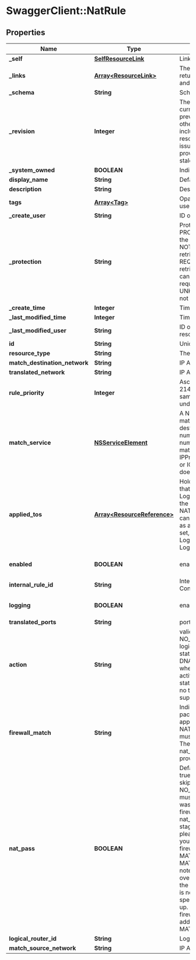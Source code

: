 # SwaggerClient::NatRule

## Properties
Name | Type | Description | Notes
------------ | ------------- | ------------- | -------------
**_self** | [**SelfResourceLink**](SelfResourceLink.md) | Link to this resource | [optional] 
**_links** | [**Array&lt;ResourceLink&gt;**](ResourceLink.md) | The server will populate this field when returing the resource. Ignored on PUT and POST. | [optional] 
**_schema** | **String** | Schema for this resource | [optional] 
**_revision** | **Integer** | The _revision property describes the current revision of the resource. To prevent clients from overwriting each other&#39;s changes, PUT operations must include the current _revision of the resource, which clients should obtain by issuing a GET operation. If the _revision provided in a PUT request is missing or stale, the operation will be rejected. | [optional] 
**_system_owned** | **BOOLEAN** | Indicates system owned resource | [optional] 
**display_name** | **String** | Defaults to ID if not set | [optional] 
**description** | **String** | Description of this resource | [optional] 
**tags** | [**Array&lt;Tag&gt;**](Tag.md) | Opaque identifiers meaningful to the API user | [optional] 
**_create_user** | **String** | ID of the user who created this resource | [optional] 
**_protection** | **String** | Protection status is one of the following: PROTECTED - the client who retrieved the entity is not allowed             to modify it. NOT_PROTECTED - the client who retrieved the entity is allowed                 to modify it REQUIRE_OVERRIDE - the client who retrieved the entity is a super                    user and can modify it, but only when providing                    the request header X-Allow-Overwrite&#x3D;true. UNKNOWN - the _protection field could not be determined for this           entity.  | [optional] 
**_create_time** | **Integer** | Timestamp of resource creation | [optional] 
**_last_modified_time** | **Integer** | Timestamp of last modification | [optional] 
**_last_modified_user** | **String** | ID of the user who last modified this resource | [optional] 
**id** | **String** | Unique identifier of this resource | [optional] 
**resource_type** | **String** | The type of this resource. | [optional] 
**match_destination_network** | **String** | IP Address | CIDR | (null implies Any)  | [optional] 
**translated_network** | **String** | IP Address | IP Range | CIDR | [optional] 
**rule_priority** | **Integer** | Ascending, valid range [0-2147483647]. If multiple rules have the same priority, evaluation sequence is undefined.  | [optional] [default to 1024]
**match_service** | [**NSServiceElement**](NSServiceElement.md) | A NSServiceElement that specifies the matching services of source ports, destination ports, ip protocol version and number, sub protocol version and number, ICMP type and code, etc. The match_service can be one of IPProtocolNSService,L4PortSetNSService or ICMPTypeNSService. REFLEXIVE NAT does not support match_service.  | [optional] 
**applied_tos** | [**Array&lt;ResourceReference&gt;**](ResourceReference.md) | Holds the list of LogicalRouterPort Ids that a NAT rule can be applied to. The LogicalRouterPort used must belong to the same LogicalRouter for which the NAT Rule is created. As of now a NAT rule can only have a single LogicalRouterPort as applied_tos. When applied_tos is not set, the NAT rule is applied to all LogicalRouterPorts beloging to the LogicalRouter. | [optional] 
**enabled** | **BOOLEAN** | enable/disable the rule | [optional] [default to true]
**internal_rule_id** | **String** | Internal NAT rule uuid for debug used in Controller and backend. | [optional] 
**logging** | **BOOLEAN** | enable/disable the logging of rule | [optional] [default to false]
**translated_ports** | **String** | port number or port range. DNAT only | [optional] 
**action** | **String** | valid actions: SNAT, DNAT, NO_SNAT, NO_DNAT, REFLEXIVE. All rules in a logical router are either stateless or stateful. Mix is not supported. SNAT and DNAT are stateful, can NOT be supported when the logical router is running at active-active HA mode; REFLEXIVE is stateless. NO_SNAT and NO_DNAT have no translated_fields, only match fields are supported.  | 
**firewall_match** | **String** | Indicate how firewall is applied to a traffic packet. Firewall can be bypassed, or be applied to external/internal address of NAT rule. For NO_SNAT or NO_DNAT, it must be BYPASS or leave it unassigned.  The firewall_match will take priority over nat_pass. If the firewall_match is not provided, the nat_pass will be picked up.  | [optional] 
**nat_pass** | **BOOLEAN** | Default is true. If the nat_pass is set to true, the following firewall stage will be skipped. Please note, if action is NO_SNAT or NO_DNAT, then nat_pass must be set to true or omitted.  Nat_pass was deprecated with an alternative firewall_match. Please stop using nat_pass to specify whether firewall stage is skipped. if you want to skip, please set firewall_match to BYPASS. If you do not want to skip, please set the firewall_match to MATCH_EXTERNAL_ADDRESS or MATCH_INTERNAL_ADDRESS.  Please note, the firewall_match will take priority over the nat_pass. If both are provided, the nat_pass is ignored. If firewall_match is not provided while the nat_pass is specified, the nat_pass will still be picked up. In this case, if nat_pass is set to false, firewall rule will be applied on internall address of a packet, i.e. MATCH_INTERNAL_ADDRESS.  | [optional] [default to true]
**logical_router_id** | **String** | Logical router id | [optional] 
**match_source_network** | **String** | IP Address | CIDR | (null implies Any)  | [optional] 


